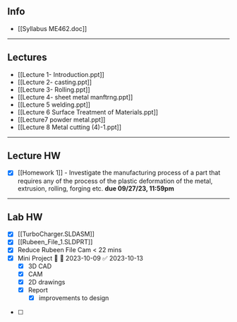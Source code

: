 ## Info
+ [[Syllabus ME462.doc]]


---
## Lectures
+ [[Lecture 1- Introduction.ppt]]
+ [[Lecture 2- casting.ppt]]
+ [[Lecture 3- Rolling.ppt]]
+ [[Lecture 4- sheet metal manftrng.ppt]]
+ [[Lecture 5 welding.ppt]]
+ [[Lecture 6 Surface Treatment of Materials.ppt]]
+ [[Lecture7 powder metal.ppt]]
+ [[Lecture 8 Metal cutting (4)-1.ppt]]


---
## Lecture HW
- [x] [[Homework 1]] - Investigate the manufacturing process of a part that requires any of the process of the plastic deformation of the metal, extrusion, rolling, forging etc. **due 09/27/23, 11:59pm**

---
## Lab HW
- [x] [[TurboCharger.SLDASM]]
- [x] [[Rubeen_File_1.SLDPRT]]
- [x] Reduce Rubeen File Cam < 22 mins
- [x] Mini Project 🔼 📅 2023-10-09 ✅ 2023-10-13
	+ [x] 3D CAD
	+ [x] CAM
	+ [x] 2D drawings
	+ [x] Report
		+ [x] improvements to design
+ [ ] 